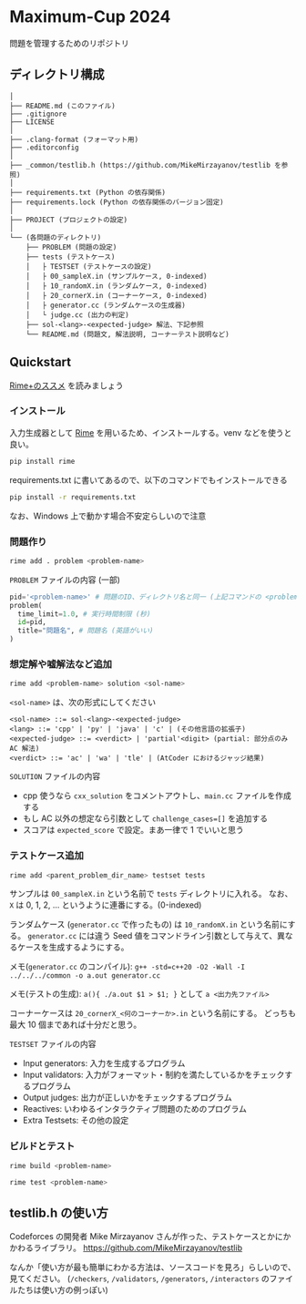 # Maximum-Cup 2024

問題を管理するためのリポジトリ

## ディレクトリ構成

```plaintext
│
├── README.md (このファイル)
├── .gitignore
├── LICENSE
│
├── .clang-format (フォーマット用)
├── .editorconfig
│
├── _common/testlib.h (https://github.com/MikeMirzayanov/testlib を参照)
│
├── requirements.txt (Python の依存関係)
├── requirements.lock (Python の依存関係のバージョン固定)
│
├── PROJECT (プロジェクトの設定)
│
└── (各問題のディレクトリ)
    ├── PROBLEM (問題の設定)
    ├── tests (テストケース)
    │   ├ TESTSET (テストケースの設定)
    │   ├ 00_sampleX.in (サンプルケース, 0-indexed)
    │   ├ 10_randomX.in (ランダムケース, 0-indexed)
    │   ├ 20_cornerX.in (コーナーケース, 0-indexed)
    │   ├ generator.cc (ランダムケースの生成器)
    │   └ judge.cc (出力の判定)
    ├── sol-<lang>-<expected-judge> 解法、下記参照
    └── README.md (問題文, 解法説明, コーナーテスト説明など)
```

## Quickstart

[Rime+のススメ](https://qiita.com/hiroshi-cl/items/fbd0d0963d8207d33bc6) を読みましょう

### インストール

入力生成器として [Rime](https://github.com/icpc-jag/rime) を用いるため、インストールする。venv などを使うと良い。

```bash
pip install rime
```

requirements.txt に書いてあるので、以下のコマンドでもインストールできる

```bash
pip install -r requirements.txt
```

なお、Windows 上で動かす場合不安定らしいので注意

### 問題作り

```bash
rime add . problem <problem-name>
```

`PROBLEM` ファイルの内容 (一部)

```py
pid='<problem-name>' # 問題のID、ディレクトリ名と同一 (上記コマンドの <problem-name>)
problem(
  time_limit=1.0, # 実行時間制限 (秒)
  id=pid,
  title="問題名", # 問題名 (英語がいい)
)
```

### 想定解や嘘解法など追加

```bash
rime add <problem-name> solution <sol-name>
```

`<sol-name>` は、次の形式にしてください

```bnf
<sol-name> ::= sol-<lang>-<expected-judge>
<lang> ::= 'cpp' | 'py' | 'java' | 'c' | (その他言語の拡張子)
<expected-judge> ::= <verdict> | 'partial'<digit> (partial: 部分点のみ AC 解法)
<verdict> ::= 'ac' | 'wa' | 'tle' | (AtCoder におけるジャッジ結果)
```

`SOLUTION` ファイルの内容

- cpp 使うなら `cxx_solution` をコメントアウトし、`main.cc` ファイルを作成する
- もし AC 以外の想定なら引数として `challenge_cases=[]` を追加する
- スコアは `expected_score` で設定。まあ一律で 1 でいいと思う

### テストケース追加

```bash
rime add <parent_problem_dir_name> testset tests
```

サンプルは `00_sampleX.in` という名前で `tests` ディレクトリに入れる。
なお、 `X` は 0, 1, 2, ... というように連番にする。(0-indexed)

ランダムケース (`generator.cc` で作ったもの) は `10_randomX.in` という名前にする。
`generator.cc` には違う Seed 値をコマンドライン引数として与えて、異なるケースを生成するようにする。

メモ(`generator.cc` のコンパイル): `g++ -std=c++20 -O2 -Wall -I ../../../common -o a.out generator.cc`

メモ(テストの生成): `a(){ ./a.out $1 > $1; }` として `a <出力先ファイル>`

コーナーケースは `20_cornerX_<何のコーナーか>.in` という名前にする。
どっちも最大 10 個まであれば十分だと思う。

`TESTSET` ファイルの内容

- Input generators: 入力を生成するプログラム
- Input validators: 入力がフォーマット・制約を満たしているかをチェックするプログラム
- Output judges: 出力が正しいかをチェックするプログラム
- Reactives: いわゆるインタラクティブ問題のためのプログラム
- Extra Testsets: その他の設定

### ビルドとテスト

```bash
rime build <problem-name>
```

```bash
rime test <problem-name>
```

## testlib.h の使い方

Codeforces の開発者 Mike Mirzayanov さんが作った、テストケースとかにかかわるライブラリ。
<https://github.com/MikeMirzayanov/testlib>

なんか「使い方が最も簡単にわかる方法は、ソースコードを見ろ」らしいので、見てください。
(`/checkers`, `/validators`, `/generators`, `/interactors` のファイルたちは使い方の例っぽい)
